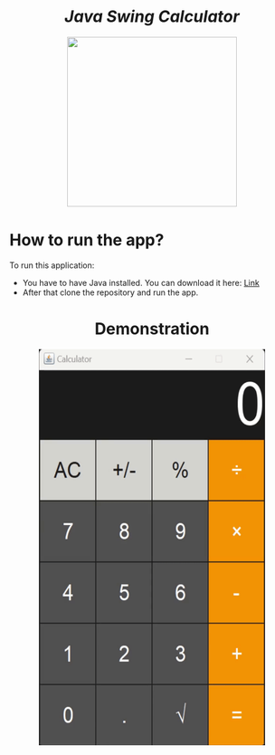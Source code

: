 <h1 align="center"><strong><em>Java Swing Calculator</strong></em></h1>
<p align="center"><img src="https://img.icons8.com/color/512/apple-calculator.png" height=300 width=300></p>
  
# How to run the app?

<p>To run this application: </p> 

* You have to have Java installed. You can download it here: <a href="https://www.java.com/en/">Link</a>
* After that clone the repository and run the app.

<h1 align="center"><strong>Demonstration</strong></h1>
<p align="center"><img src="demo/record_2025-06-29_22-42-53-ezgif.com-video-to-gif-converter.gif" height=700 width=400></p>

